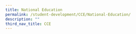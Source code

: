 ```yaml
---
title: National Education
permalink: /student-development/CCE/National-Education/
description: ""
third_nav_title: CCE
---
```

